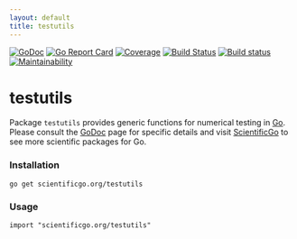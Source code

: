 ```yaml
---
layout: default
title: testutils
---
```


[![GoDoc](https://godoc.org/scientificgo.org/testutils?status.svg)](https://godoc.org/scientificgo.org/testutils)
[![Go Report Card](https://goreportcard.com/badge/github.com/scientificgo/testutils)](https://goreportcard.com/report/github.com/scientificgo/testutils)
[![Coverage](https://codecov.io/gh/scientificgo/testutils/branch/master/graph/badge.svg)](https://codecov.io/gh/scientificgo/testutils)
[![Build Status](https://travis-ci.org/scientificgo/testutils.svg?branch=master)](https://travis-ci.org/scientificgo/testutils)
[![Build status](https://ci.appveyor.com/api/projects/status/m7yt1gy6g5bpilox?svg=true)](https://ci.appveyor.com/project/jdparkinson93/testutils)
[![Maintainability](https://api.codeclimate.com/v1/badges/25c1d01f0564034853f8/maintainability)](https://codeclimate.com/github/scientificgo/testutils/maintainability)

# testutils

Package `testutils` provides generic functions for numerical testing in [Go](https://golang.org). Please consult the [GoDoc](https://godoc.org/scientificgo.org/testutils) page for specific details and visit [ScientificGo](https://scientificgo.org) to see more scientific packages for Go.

### Installation

`go get scientificgo.org/testutils`

### Usage

`import "scientificgo.org/testutils"`
